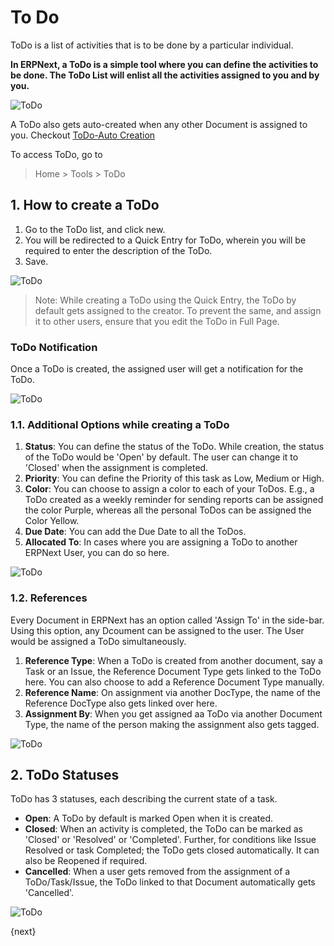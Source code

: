 <!-- add-breadcrumbs -->
# To Do

ToDo is a list of activities that is to be done by a particular individual.

**In ERPNext, a ToDo is a simple tool where you can define the activities to be done. The ToDo List will enlist all the activities assigned to you and by you.**

![ToDo](/docs/v12/assets/img/using-erpnext/using-to-do-1.png)

A ToDo also gets auto-created when any other Document is assigned to you. Checkout [ToDo-Auto Creation](/docs/user/manual/en/using-erpnext/articles/todo-auto-creation)

To access ToDo, go to

> Home > Tools > ToDo

## 1. How to create a ToDo

1. Go to the ToDo list, and click new.
2. You will be redirected to a Quick Entry for ToDo, wherein you will be required to enter the description of the ToDo.
3. Save.

 ![ToDo](/docs/v12/assets/img/using-erpnext/using-to-do-2.gif)

> Note: While creating a ToDo using the Quick Entry, the ToDo by default gets assigned to the creator. To prevent the same, and assign it to other users, ensure that you edit the ToDo in Full Page.

### ToDo Notification

Once a ToDo is created, the assigned user will get a notification for the ToDo.

![ToDo](/docs/v12/assets/img/using-erpnext/using-todo-notification.png)

### 1.1. Additional Options while creating a ToDo

1. **Status**: You can define the status of the ToDo. While creation, the status of the ToDo would be 'Open' by default. The user can change it to 'Closed' when the assignment is completed.
2. **Priority**: You can define the Priority of this task as Low, Medium or High.
3. **Color**: You can choose to assign a color to each of your ToDos. E.g., a ToDo created as a weekly reminder for sending reports can be assigned the color Purple, whereas all the personal ToDos can be assigned the Color Yellow.
4. **Due Date**: You can add the Due Date to all the ToDos.
5. **Allocated To**: In cases where you are assigning a ToDo to another ERPNext User, you can do so here.

 ![ToDo](/docs/v12/assets/img/using-erpnext/using-to-do-3.png)

### 1.2. References

Every Document in ERPNext has an option called 'Assign To' in the side-bar. Using this option, any Dcoument can be assigned to the user. The User would be assigned a ToDo simultaneously.

1. **Reference Type**: When a ToDo is created from another document, say a Task or an Issue, the Reference Document Type gets linked to the ToDo here. You can also choose to add a Reference Document Type manually.
2. **Reference Name**: On assignment via another DocType, the name of the Reference DocType also gets linked over here.
3. **Assignment By**: When you get assigned aa ToDo via another Document Type, the name of the person making the assignment also gets tagged.

 ![ToDo](/docs/v12/assets/img/using-erpnext/using-to-do-4.png)

## 2. ToDo Statuses
ToDo has 3 statuses, each describing the current state of a task.

* **Open**: A ToDo by default is marked Open when it is created.
* **Closed**: When an activity is completed, the ToDo can be marked as 'Closed' or 'Resolved' or 'Completed'. Further, for conditions like Issue Resolved or task Completed; the ToDo gets closed automatically. It can also be Reopened if required.
* **Cancelled**: When a user gets removed from the assignment of a ToDo/Task/Issue, the ToDo linked to that Document automatically gets 'Cancelled'.

 ![ToDo](/docs/v12/assets/img/using-erpnext/using-to-do-5.png)


{next}
